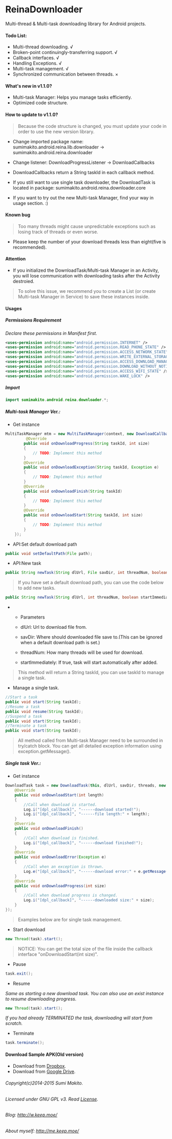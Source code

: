 ReinaDownloader
===============

Multi-thread &amp; Multi-task downloading library for Android projects.

#### Todo List:

* Multi-thread downloading. √
* Broken-point continuingly-transferring support. √
* Callback interfaces. √
* Handling Exceptions. √
* Multi-task management. √
* Synchronized communication between threads. ×

#### What's new in v1.1.0?

* Multi-task Manager: Helps you manage tasks efficiently.
* Optimized code structure.

#### How to update to v1.1.0?

> Because the code structure is changed, you must update your code in order to use the new version library.

* Change imported package name: sumimakito.android.reina.lib.downloader → sumimakito.android.reina.downloader

* Change listener: DownloadProgressListener → DownloadCallbacks

* DownloadCallbacks return a String taskId in each callback method.

* If you still want to use single task downloader, the DownloadTask is located in package: sumimakito.android.reina.downloader.core

* If you want to try out the new Multi-task Manager, find your way in usage section. :)

#### Known bug

> Too many threads might cause unpredictable exceptions such as losing track of threads or even worse.

* Please keep the number of your download threads less than eight(five is recommended).

#### Attention

* If you initialized the DownloadTask/Multi-task Manager in an Activity, you will lose communication with downloading tasks after the Activity destroied.

> To solve this issue, we recommend you to create a List<DownloadTask> (or create Multi-task Manager in Service) to save these instances inside.

#### Usages

##### Permissions Requirement

*Declare these permissions in Manifest first.*

```xml
<uses-permission android:name="android.permission.INTERNET" />
<uses-permission android:name="android.permission.READ_PHONE_STATE" />
<uses-permission android:name="android.permission.ACCESS_NETWORK_STATE" />
<uses-permission android:name="android.permission.WRITE_EXTERNAL_STORAGE" />
<uses-permission android:name="android.permission.ACCESS_DOWNLOAD_MANAGER" />
<uses-permission android:name="android.permission.DOWNLOAD_WITHOUT_NOTIFICATION" />
<uses-permission android:name="android.permission.ACCESS_WIFI_STATE" />
<uses-permission android:name="android.permission.WAKE_LOCK" />
```

##### Import

```java
import sumimakito.android.reina.downloader.*;
```

##### Multi-task Manager Ver.:

* Get instance
```java
MultiTaskManager mtm = new MultiTaskManager(context, new DownloadCallbacks(){
		 @Override
 		public void onDownloadProgress(String taskId, int size)
	 	{
 			// TODO: Implement this method
	 	}
 		@Override
	 	public void onDownloadException(String taskId, Exception e)
 		{
	 		// TODO: Implement this method
		}
		@Override
		public void onDownloadFinish(String taskId)
		{
 			// TODO: Implement this method
		}
     	@Override
 		public void onDownloadStart(String taskId, int size)
 		{
 			// TODO: Implement this method
 		}
 	});
```

 * API:Set default download path
```java
public void setDefaultPath(File path);
```
 
* API:New task

```java
public String newTask(String dlUrl, File savDir, int threadNum, boolean startImmediately);
```

> If you have set a default download path, you can use the code below to add new tasks.
  
```java
public String newTask(String dlUrl, int threadNum, boolean startImmediately);
```
* * Parameters
 
  * dlUrl: Url to download file from.
   
  * savDir: Where should downloaded file save to.(This can be ignored when a default download path is set.)
   
  * threadNum: How many threads will be used for download.
   
  * startImmediately: If true, task will start automatically after added.
   
> This method will return a String taskId, you can use taskId to manage a single task.
  
* Manage a single task.
  
```java
//Start a task
public void start(String taskId);
//Resume a task
public void resume(String taskId);
//Suspend a task
public void start(String taskId);
//Terminate a task
public void start(String taskId);
```

> All method called from Multi-task Manager need to be surrounded in try/catch block. You can get all detailed exception information using exception.getMessage().
 
##### Single task Ver.:

* Get instance
 
```java
DownloadTask task = new DownloadTask(this, dlUrl, savDir, threads, new DownloadProgressListener(){
	@Override
	public void onDownloadStart(int length)
	{
		//Call when download is started.
		Log.i("[dpl_callback]", "------download started!");
		Log.i("[dpl_callback]", "------file length:" + length);
	}
	@Override
	public void onDownloadFinish()
	{
		//Call when download is finished.
		Log.i("[dpl_callback]", "------download finished!");
	}
	@Override
	public void onDownloadError(Exception e)
	{
		//Call when an exception is thrown.
		Log.e("[dpl_callback]", "------download error:" + e.getMessage());
	}
	@Override
	public void onDownloadProgress(int size)
	{
		//Call when download progress is changed.
		Log.i("[dpl_callback]", "------downloaded size:" + size);
	}
});
```

> Examples below are for single task management.

* Start download

```java
new Thread(task).start();
```

> NOTICE: You can get the total size of the file inside the callback interface "onDownloadStart(int size)".

* Pause

```java
task.exit();
```

* Resume

*Same as starting a new download task. You can also use an exist instance to resume downloading progress.*

```java
new Thread(task).start();
```

*If you had already TERMINATED the task, downloading will start from scratch.*

* Terminate

```java
task.terminate();
```

#### Download Sample APK(Old version)

* Download from [Dropbox]( https://www.dropbox.com/s/3h99f578dongraw/ReinaDownloaderDemo.apk).
* Download from [Google Drive](https://docs.google.com/file/d/0B_-0A4yjEnvMWDh2S0MzbzZkUm8/edit?usp=docslist_api).

###### Copyright(c)2014-2015 Sumi Makito.
###### Licensed under GNU GPL v3. Read [License](LISENSE).
###### Blog: http://w.keep.moe/
###### About myself: http://me.keep.moe/
